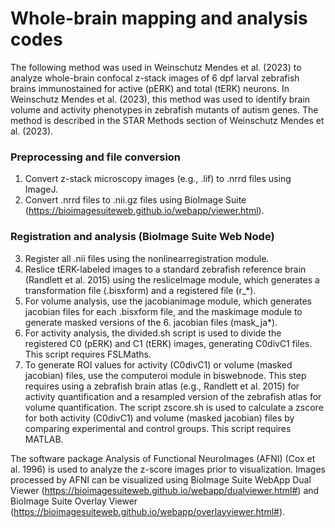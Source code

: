 # Whole-brain mapping and analysis codes

The following method was used in Weinschutz Mendes et al. (2023) to analyze whole-brain confocal z-stack images of 6 dpf larval zebrafish brains immunostained for active (pERK) and total (tERK) neurons. In Weinschutz Mendes et al. (2023), this method was used to identify brain volume and activity phenotypes in zebrafish mutants of autism genes. The method is described in the STAR Methods section of Weinschutz Mendes et al. (2023). 

### Preprocessing and file conversion

1. Convert z-stack microscopy images (e.g., .lif) to .nrrd files using ImageJ.
2. Convert .nrrd files to .nii.gz files using BioImage Suite (https://bioimagesuiteweb.github.io/webapp/viewer.html).

### Registration and analysis (BioImage Suite Web Node)

3. Register all .nii files using the nonlinearregistration module.
4. Reslice tERK-labeled images to a standard zebrafish reference brain (Randlett et al. 2015) using the resliceImage module, which generates a transformation file (.bisxform) and a registered file (r_*).
5. For volume analysis, use the jacobianimage module, which generates jacobian files for each .bisxform file, and the maskimage module to generate masked versions of the 6. jacobian files (mask_ja*).
7. For activity analysis, the divided.sh script is used to divide the registered C0 (pERK) and C1 (tERK) images, generating C0divC1 files. This script requires FSLMaths. 
8. To generate ROI values for activity (C0divC1) or volume (masked jacobian) files, use the computeroi module in biswebnode. This step requires using a zebrafish brain atlas (e.g., Randlett et al. 2015) for activity quantification and a resampled version of the zebrafish atlas for volume quantification.
The script zscore.sh is used to calculate a zscore for both activity (C0divC1) and volume (masked jacobian) files by comparing experimental and control groups. This script requires MATLAB.

The software package Analysis of Functional NeuroImages (AFNI) (Cox et al. 1996) is used to analyze the z-score images prior to visualization.
Images processed by AFNI can be visualized using BioImage Suite WebApp Dual Viewer (https://bioimagesuiteweb.github.io/webapp/dualviewer.html#) and BioImage Suite Overlay Viewer (https://bioimagesuiteweb.github.io/webapp/overlayviewer.html#).


